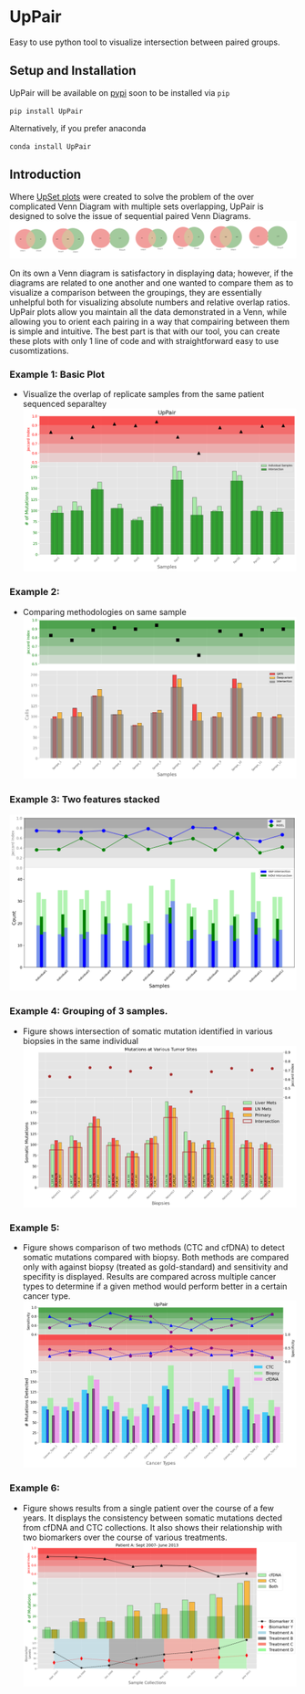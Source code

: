 # UpPair
Easy to use  python tool to visualize intersection between paired groups. 

## Setup and Installation 
UpPair will be available on [pypi](https://pypi.org/) soon to be installed via `pip`

`pip install UpPair`

Alternatively, if you prefer anaconda 

`conda install UpPair`

## Introduction
Where [UpSet plots](https://ieeexplore.ieee.org/document/6876017/) were created to solve the problem of the over complicated Venn Diagram with multiple sets overlapping, UpPair is designed to solve the issue of sequential paired Venn Diagrams. 
![](https://github.com/dannyrabiz/UpPair/blob/main/Images/Sequential_Venn.png)

On its own a Venn diagram is satisfactory in displaying data; however, if the diagrams are related to one another and one wanted to compare them as to visualize a comparison between the groupings, they are essentially unhelpful both for visualizing absolute numbers and relative overlap ratios. UpPair plots allow you maintain all the data demonstrated in a Venn, while allowing you to orient each pairing in a way that compairing between them is simple and intuitive. The best part is that with our tool, you can create these plots with only 1 line of code and with straightforward easy to use cusomtizations.


### Example 1: Basic Plot 
- Visualize the overlap of replicate samples from the same patient sequenced separaltey
![](https://github.com/dannyrabiz/UpPair/blob/main/Images/Example1.png)

### Example 2: 
- Comparing methodologies on same sample
![](https://github.com/dannyrabiz/UpPair/blob/main/Images/Example2.png)

### Example 3: Two features stacked
![](https://github.com/dannyrabiz/UpPair/blob/main/Images/Example3.png)

### Example 4: Grouping of 3 samples. 
- Figure shows intersection of somatic mutation identified in various biopsies in the same individual
![](https://github.com/dannyrabiz/UpPair/blob/main/Images/Example4.png)

### Example 5:  
- Figure shows comparison of two methods (CTC and cfDNA) to detect somatic mutations compared with biopsy. Both methods are compared only with against biopsy (treated as gold-standard) and sensitivity and specifity is displayed. Results are compared across multiple cancer types to determine if a given method would perform better in a certain cancer type. 
![](https://github.com/dannyrabiz/UpPair/blob/main/Images/Example5.png)

### Example 6:
- Figure shows results from a single patient over the course of a few years. It displays the consistency between somatic mutations dected from cfDNA and CTC collections. It also shows their relationship with two biomarkers over the course of various treatments. 
![](https://github.com/dannyrabiz/UpPair/blob/main/Images/Example6_new.png)
